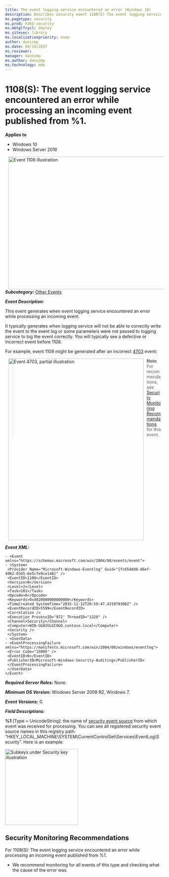 ```yaml
---
title: The event logging service encountered an error (Windows 10)
description: Describes security event 1108(S) The event logging service encountered an error while processing an incoming event published from %1.
ms.pagetype: security
ms.prod: m365-security
ms.mktglfcycl: deploy
ms.sitesec: library
ms.localizationpriority: none
author: dansimp
ms.date: 04/19/2017
ms.reviewer: 
manager: dansimp
ms.author: dansimp
ms.technology: mde
---
```


# 1108(S): The event logging service encountered an error while processing an incoming event published from %1.

**Applies to**
-   Windows 10
-   Windows Server 2016


<img src="images/event-1108.png" alt="Event 1108 illustration" width="613" height="429" hspace="10" align="left" />

***Subcategory:***&nbsp;[Other Events](other-events.md)

***Event Description:***

This event generates when event logging service encountered an error while processing an incoming event.

It typically generates when logging service will not be able to correctly write the event to the event log or some parameters were not passed to logging service to log the event correctly. You will typically see a defective or incorrect event before 1108.

For example, event 1108 might be generated after an incorrect [4703](event-4703.md) event:

<img src="images/event-4703-partial.png" alt="Event 4703, partial illustration" width="438" height="588" hspace="10" align="left" />

> **Note**&nbsp;&nbsp;For recommendations, see [Security Monitoring Recommendations](#security-monitoring-recommendations) for this event.

<br clear="all">

***Event XML:***
```
- <Event xmlns="https://schemas.microsoft.com/win/2004/08/events/event">
- <System>
 <Provider Name="Microsoft-Windows-Eventlog" Guid="{fc65ddd8-d6ef-4962-83d5-6e5cfe9ce148}" /> 
 <EventID>1108</EventID> 
 <Version>0</Version> 
 <Level>2</Level> 
 <Task>101</Task> 
 <Opcode>0</Opcode> 
 <Keywords>0x4020000000000000</Keywords> 
 <TimeCreated SystemTime="2015-11-12T20:59:47.431979300Z" /> 
 <EventRecordID>5599</EventRecordID> 
 <Correlation /> 
 <Execution ProcessID="972" ThreadID="1320" /> 
 <Channel>Security</Channel> 
 <Computer>WIN-GG82ULGC9GO.contoso.local</Computer> 
 <Security /> 
 </System>
- <UserData>
- <EventProcessingFailure xmlns="https://manifests.microsoft.com/win/2004/08/windows/eventlog">
 <Error Code="15005" /> 
 <EventID>0</EventID> 
 <PublisherID>Microsoft-Windows-Security-Auditing</PublisherID> 
 </EventProcessingFailure>
 </UserData>
</Event>

```

***Required Server Roles:*** None.

***Minimum OS Version:*** Windows Server 2008 R2, Windows 7.

***Event Versions:*** 0.

***Field Descriptions:***

**%1** \[Type = UnicodeString\]: the name of [security event source](/windows/win32/eventlog/event-sources) from which event was received for processing. You can see all registered security event source names in this registry path: “HKEY\_LOCAL\_MACHINE\\SYSTEM\\CurrentControlSet\\Services\\EventLog\\Security”. Here is an example:

<img src="images/subkeys-under-security-key.png" alt="Subkeys under Security key illustration" width="236" height="246" />

## Security Monitoring Recommendations

For 1108(S): The event logging service encountered an error while processing an incoming event published from %1.

-   We recommend monitoring for all events of this type and checking what the cause of the error was.